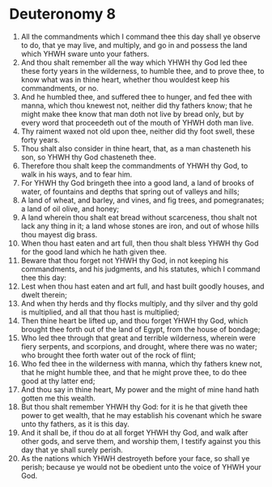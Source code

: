 ﻿# Deuteronomy 8
1. All the commandments which I command thee this day shall ye observe to do, that ye may live, and multiply, and go in and possess the land which YHWH sware unto your fathers. 
2. And thou shalt remember all the way which YHWH thy God led thee these forty years in the wilderness, to humble thee, and to prove thee, to know what was in thine heart, whether thou wouldest keep his commandments, or no. 
3. And he humbled thee, and suffered thee to hunger, and fed thee with manna, which thou knewest not, neither did thy fathers know; that he might make thee know that man doth not live by bread only, but by every word that proceedeth out of the mouth of YHWH doth man live. 
4. Thy raiment waxed not old upon thee, neither did thy foot swell, these forty years. 
5. Thou shalt also consider in thine heart, that, as a man chasteneth his son, so YHWH thy God chasteneth thee. 
6. Therefore thou shalt keep the commandments of YHWH thy God, to walk in his ways, and to fear him. 
7. For YHWH thy God bringeth thee into a good land, a land of brooks of water, of fountains and depths that spring out of valleys and hills; 
8. A land of wheat, and barley, and vines, and fig trees, and pomegranates; a land of oil olive, and honey; 
9. A land wherein thou shalt eat bread without scarceness, thou shalt not lack any thing in it; a land whose stones are iron, and out of whose hills thou mayest dig brass. 
10. When thou hast eaten and art full, then thou shalt bless YHWH thy God for the good land which he hath given thee. 
11. Beware that thou forget not YHWH thy God, in not keeping his commandments, and his judgments, and his statutes, which I command thee this day: 
12. Lest when thou hast eaten and art full, and hast built goodly houses, and dwelt therein; 
13. And when thy herds and thy flocks multiply, and thy silver and thy gold is multiplied, and all that thou hast is multiplied; 
14. Then thine heart be lifted up, and thou forget YHWH thy God, which brought thee forth out of the land of Egypt, from the house of bondage; 
15. Who led thee through that great and terrible wilderness, wherein were fiery serpents, and scorpions, and drought, where there was no water; who brought thee forth water out of the rock of flint; 
16. Who fed thee in the wilderness with manna, which thy fathers knew not, that he might humble thee, and that he might prove thee, to do thee good at thy latter end; 
17. And thou say in thine heart, My power and the might of mine hand hath gotten me this wealth. 
18. But thou shalt remember YHWH thy God: for it is he that giveth thee power to get wealth, that he may establish his covenant which he sware unto thy fathers, as it is this day. 
19. And it shall be, if thou do at all forget YHWH thy God, and walk after other gods, and serve them, and worship them, I testify against you this day that ye shall surely perish. 
20. As the nations which YHWH destroyeth before your face, so shall ye perish; because ye would not be obedient unto the voice of YHWH your God. 
